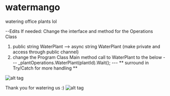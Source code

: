 # watermango
watering office plants lol

--Edits If needed:
Change the interface and method for the Operations Class
1. public string WaterPlant --> async string WaterPlant (make private and access through public channel)
2. change the Program Class Main method call to WaterPlant to the below
--- _plantOperations.WaterPlant(plantId).Wait();
--- ** surround in Try/Catch for more handling **

![alt tag](Downloads\image.png "Title")

Thank you for watering us :)
![alt tag](https://cdn.pixabay.com/photo/2015/05/26/13/01/flower-boxes-784635_960_720.jpg "Office plants in the office closest to you, thank you from the bottom of their roots")
